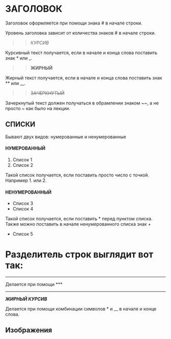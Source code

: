 # ЗАГОЛОВОК

Заголовок оформляется при помощи знака # в начале строки.

Уровень заголовка зависит от количества знаков # в начале строки.

>>*КУРСИВ*

Курсивный текст получается, если в начале и конца слова поставить знак * или _.

>>**ЖИРНЫЙ**

Жирный текст получается, если в начале и конца слова поставить знак ** или __.

>>~~ЗАЧЕРКНУТЫЙ~~

Зачеркнутый текст должен получаться в обрамлении знаком ~~, а не просто ~ как было на лекции.



## СПИСКИ

Бывают двух видов: нумерованные и ненумерованные

#### НУМЕРОВАННЫЙ

1. Список 1
2. Список 2

Такой список получается, если поставить просто число с точкой. Например 1. или 2.

#### НЕНУМЕРОВАННЫЙ

* Список 3
* Список 4

Такой список получается, если поставить * перед пунктом списка.
Также можно поставить в начале ненумерованного списка знак +

+ Список 5

# Разделитель строк выглядит вот так:
***
Делается при помощи ***

***

*__ЖИРНЫЙ КУРСИВ__*

Делается при помощи комбинации символов * и __ в начале и конце слова.

## Изображения
